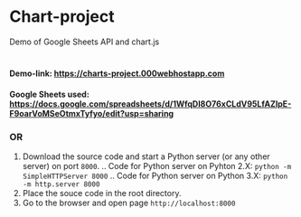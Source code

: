 # Chart-project
Demo of Google Sheets API and chart.js
#
#### Demo-link: <https://charts-project.000webhostapp.com>

#### Google Sheets used: <https://docs.google.com/spreadsheets/d/1WfqDI8O76xCLdV95LfAZlpE-F9oarVoMSeOtmxTyfyo/edit?usp=sharing>

### OR

1. Download the source code and start a Python server (or any other server) on port `8000`.
.. Code for Python server on Pyhton 2.X: `python -m SimpleHTTPServer 8000`
.. Code for Python server on Python 3.X: `python -m http.server 8000`
2. Place the souce code in the root directory.
3. Go to the browser and open page `http://localhost:8000`
